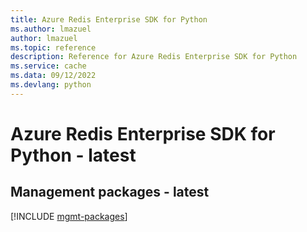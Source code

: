 ```yaml
---
title: Azure Redis Enterprise SDK for Python
ms.author: lmazuel
author: lmazuel
ms.topic: reference
description: Reference for Azure Redis Enterprise SDK for Python
ms.service: cache
ms.data: 09/12/2022
ms.devlang: python
---
```

# Azure Redis Enterprise SDK for Python - latest

## Management packages - latest
[!INCLUDE [mgmt-packages](redis-enterprise-mgmt-index.md)]